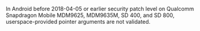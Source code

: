 In Android before 2018-04-05 or earlier security patch level on Qualcomm Snapdragon Mobile MDM9625, MDM9635M, SD 400, and SD 800, userspace-provided pointer arguments are not validated.